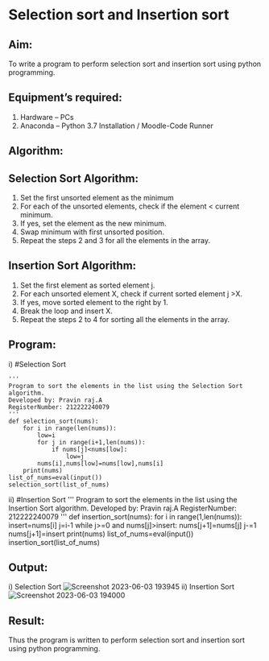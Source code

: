 # Selection sort and Insertion sort
## Aim:
To write a program to perform selection sort and insertion sort using python programming.
## Equipment’s required:
1.	Hardware – PCs
2.	Anaconda – Python 3.7 Installation / Moodle-Code Runner
## Algorithm:
## Selection Sort Algorithm:
1.	Set the first unsorted element as the minimum
2.	For each of the unsorted elements, check if the element < current minimum.
3.	If yes, set the element as the new minimum.
4.	Swap minimum with first unsorted position.
5.	Repeat the steps 2 and 3 for all the elements in the array.
## Insertion Sort Algorithm:
1.	Set the first element as sorted element j.
2.	For each unsorted element X, check if current sorted element j >X.
3.	If yes, move sorted element to the right by 1.
4.	Break the loop and insert X.
5.	Repeat the steps 2 to 4 for sorting all the elements in the array.
## Program:
i)	#Selection Sort
```
''' 
Program to sort the elements in the list using the Selection Sort algorithm.
Developed by: Pravin raj.A
RegisterNumber: 212222240079
'''
def selection_sort(nums):
    for i in range(len(nums)):
        low=i
        for j in range(i+1,len(nums)):
            if nums[j]<nums[low]:
                low=j
        nums[i],nums[low]=nums[low],nums[i]
    print(nums)
list_of_nums=eval(input())
selection_sort(list_of_nums)

```
ii)	#Insertion Sort
''' 
Program to sort the elements in the list using the Insertion Sort algorithm.
Developed by: Pravin raj.A
RegisterNumber: 212222240079
'''
def insertion_sort(nums):
    for i in range(1,len(nums)):
        insert=nums[i]
        j=i-1
        while j>=0 and nums[j]>insert:
            nums[j+1]=nums[j]
            j-=1
        nums[j+1]=insert
    print(nums)
list_of_nums=eval(input())
insertion_sort(list_of_nums)
## Output:
i) Selection Sort
![Screenshot 2023-06-03 193945](https://github.com/Apravinraj/Sorting-Algorithm/assets/118707879/26c23b3d-c953-429f-8ef6-f05224ea151d)
ii) Insertion Sort
![Screenshot 2023-06-03 194000](https://github.com/Apravinraj/Sorting-Algorithm/assets/118707879/64c7105f-fb27-4276-bd3f-69404d439e06)


## Result:
Thus the program is written to perform selection sort and insertion sort using python programming.
